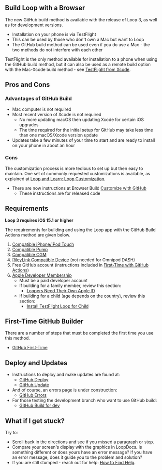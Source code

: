 ## Build Loop with a Browser

The new GitHub build method is available with the release of Loop 3, as well as for development versions.

* Installation on your phone is via TestFlight
* This can be used by those who don't own a Mac but want to Loop
* The GitHub build method can be used even if you do use a Mac - the two methods do not interfere with each other

TestFlight is the only method available for installation to a phone when using the GitHub build method, but it can also be used as a remote build option with the Mac-Xcode build method - see [TestFlight from Xcode](../build/testflight-xcode.md).

## Pros and Cons

### Advantages of GitHub Build

* Mac computer is not required
* Most recent version of Xcode is not required
    * No more updating macOS then updating Xcode for certain iOS upgrades
    * The time required for the initial setup for GitHub may take less time than one macOS/Xcode version update
* Updates take a few minutes of your time to start and are ready to install on your phone in about an hour

### Cons

The customization process is more tedious to set up but then easy to maintain. One set of commonly requested customizations is available, as explained at [Loop and Learn: Loop Customization](https://www.loopandlearn.org/custom-code#prepared-patches).

* There are now instructions at Browser Build  [Customize with GitHub](../gh-actions/gh-customize.md)
    * These instructions are for released code

## Requirements

**Loop 3 requires iOS 15.1 or higher**

The requirements for building and using the Loop app with the GitHub Build Actions method are given below.

1. [Compatible iPhone/iPod Touch](../build/step2.md)
1. [Compatible Pump](../build/step3.md)
1. [Compatible CGM](../build/step4.md)
1. [RileyLink Compatible Device](../build/step5.md) (not needed for Omnipod DASH)
1. Free GitHub account (instructions included in [First-Time with GitHub Actions](../gh-actions/gh-first-time.md))
1. [Apple Developer Membership](../build/step6.md)
    * Must be a paid developer account
    * If building for a family member, review this section:
        * [Loopers Need Their Own Apple ID](../build/step6.md#loopers-need-their-own-apple-id)
    * If building for a child (age depends on the country), review this section:
        * [Install TestFlight Loop for Child](../gh-actions/gh-deploy.md#install-testflight-loop-for-child)

## First-Time GitHub Builder

There are a number of steps that must be completed the first time you use this method.

* [GitHub First-Time](../gh-actions/gh-first-time.md)

## Deploy and Updates

* Instructions to deploy and make updates are found at:
    * [GitHub Deploy](../gh-actions/gh-deploy.md)
    * [GitHub Update](../gh-actions/gh-update.md)
* And of course, an errors page is under construction:
    * [GitHub Errors](../gh-actions/gh-errors.md)
* For those testing the development branch who want to use GitHub build:
    * [GitHub Build for dev](../gh-actions/gh-update.md#github-build-for-dev)

## What if I get stuck?

Try to:

* Scroll back in the directions and see if you missed a paragraph or step.
* Compare your screen's display with the graphics in LoopDocs. Is something different or does yours have an error message? If you have an error message, does it guide you to the problem and solution?
* If you are still stumped - reach out for help: [How to Find Help](../intro/loopdocs-how-to.md#how-to-find-help).

